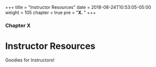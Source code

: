 +++
title = "Instructor Resources"
date = 2018-08-24T10:53:05-05:00
weight = 105
chapter = true
pre = "<b>X. </b>"
+++

### Chapter X

# Instructor Resources

Goodies for Instructors!
